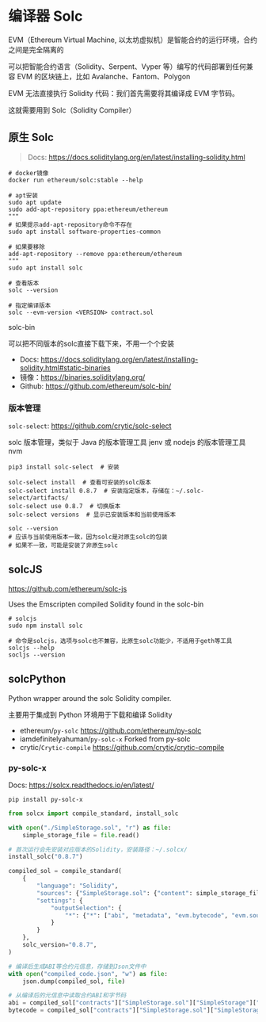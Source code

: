 # 编译器 Solc

EVM（Ethereum Virtual Machine, 以太坊虚拟机）是智能合约的运行环境，合约之间是完全隔离的

可以把智能合约语言（Solidity、Serpent、Vyper 等）编写的代码部署到任何兼容 EVM 的区块链上，比如 Avalanche、Fantom、Polygon

EVM 无法直接执行 Solidity 代码：我们首先需要将其编译成 EVM 字节码。

这就需要用到 Solc（Solidity Compiler）

## 原生 Solc

> Docs: <https://docs.soliditylang.org/en/latest/installing-solidity.html>

```shell
# docker镜像
docker run ethereum/solc:stable --help

# apt安装
sudo apt update
sudo add-apt-repository ppa:ethereum/ethereum
"""
# 如果提示add-apt-repository命令不存在
sudo apt install software-properties-common

# 如果要移除
add-apt-repository --remove ppa:ethereum/ethereum
"""
sudo apt install solc

# 查看版本
solc --version

# 指定编译版本
solc --evm-version <VERSION> contract.sol
```

solc-bin

可以把不同版本的solc直接下载下来，不用一个个安装

- Docs: <https://docs.soliditylang.org/en/latest/installing-solidity.html#static-binaries>
- 镜像：<https://binaries.soliditylang.org/>
- Github: <https://github.com/ethereum/solc-bin/>

### 版本管理

`solc-select`: <https://github.com/crytic/solc-select>

solc 版本管理，类似于 Java 的版本管理工具 jenv 或 nodejs 的版本管理工具 nvm

```shell
pip3 install solc-select  # 安装

solc-select install  # 查看可安装的solc版本
solc-select install 0.8.7  # 安装指定版本，存储在：~/.solc-select/artifacts/
solc-select use 0.8.7  # 切换版本
solc-select versions  # 显示已安装版本和当前使用版本

solc --version
# 应该与当前使用版本一致，因为solc是对原生solc的包装
# 如果不一致，可能是安装了非原生solc
```

## solcJS

<https://github.com/ethereum/solc-js>

Uses the Emscripten compiled Solidity found in the solc-bin

```shell
# solcjs
sudo npm install solc

# 命令是solcjs，选项与solc也不兼容，比原生solc功能少，不适用于geth等工具
solcjs --help
socljs --version
```

## solcPython

Python wrapper around the solc Solidity compiler.

主要用于集成到 Python 环境用于下载和编译 Solidity

- ethereum/`py-solc` <https://github.com/ethereum/py-solc>
- iamdefinitelyahuman/`py-solc-x` Forked from py-solc
- crytic/`Crytic-compile` <https://github.com/crytic/crytic-compile>

### py-solc-x

Docs: <https://solcx.readthedocs.io/en/latest/>

`pip install py-solc-x`

```python
from solcx import compile_standard, install_solc

with open("./SimpleStorage.sol", "r") as file:
    simple_storage_file = file.read()

# 首次运行会先安装对应版本的Solidity，安装路径：~/.solcx/
install_solc("0.8.7")

compiled_sol = compile_standard(
    {
        "language": "Solidity",
        "sources": {"SimpleStorage.sol": {"content": simple_storage_file}},
        "settings": {
            "outputSelection": {
                "*": {"*": ["abi", "metadata", "evm.bytecode", "evm.sourceMap"]}
            }
        }
    },
    solc_version="0.8.7",
)

# 编译后生成ABI等合约元信息，存储到Json文件中
with open("compiled_code.json", "w") as file:
    json.dump(compiled_sol, file)

# 从编译后的元信息中读取合约ABI和字节码
abi = compiled_sol["contracts"]["SimpleStorage.sol"]["SimpleStorage"]["abi"]
bytecode = compiled_sol["contracts"]["SimpleStorage.sol"]["SimpleStorage"]["evm"]["bytecode"]["object"]
```
